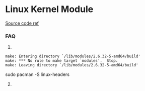 # Linux Kernel Module
[Source code ref](https://github.com/duxing2007/ldd3-examples-3.x)



### FAQ
1. 
```
make: Entering directory `/lib/modules/2.6.32-5-amd64/build'
make: *** No rule to make target `modules'.  Stop.
make: Leaving directory `/lib/modules/2.6.32-5-amd64/build'
```
sudo pacman -S linux-headers

2. 

